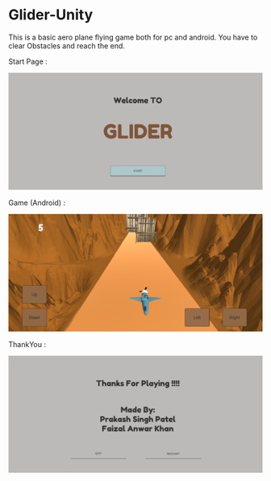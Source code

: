 # Glider-Unity

This is a basic aero plane flying game both for pc and android.
You have to clear Obstacles and reach the end.


Start Page :

![alt text](https://github.com/pra23pat/Glider-Unity/blob/main/start.jpg)


Game (Android) :

![alt text](https://github.com/pra23pat/Glider-Unity/blob/main/game.jpg)

ThankYou :

![alt text](https://github.com/pra23pat/Glider-Unity/blob/main/end.jpg)
